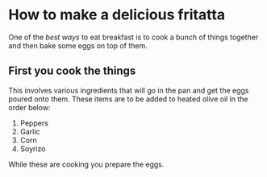# How to make a delicious fritatta

One of the _best ways_ to eat breakfast is to cook a bunch of things together and then bake some eggs on top of them. 

## First you cook the things

This involves various ingredients that will go in the pan and get the eggs poured onto them. These items are to be added to heated olive oil in the order below:

1. Peppers
2. Garlic
3. Corn
4. Soyrizo

While these are cooking you prepare the eggs.

## 